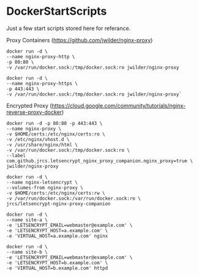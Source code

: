 # DockerStartScripts
Just a few start scripts stored here for referance.

Proxy Containers (https://github.com/jwilder/nginx-proxy)

    docker run -d \
    --name nginx-proxy-http \
    -p 80:80 \
    -v /var/run/docker.sock:/tmp/docker.sock:ro jwilder/nginx-proxy
    
    docker run -d \
    --name nginx-proxy-https \
    -p 443:443 \
    -v /var/run/docker.sock:/tmp/docker.sock:ro jwilder/nginx-proxy`
    
 Encrypted Proxy (https://cloud.google.com/community/tutorials/nginx-reverse-proxy-docker)


    docker run -d -p 80:80 -p 443:443 \
    --name nginx-proxy \
    -v $HOME/certs:/etc/nginx/certs:ro \
    -v /etc/nginx/vhost.d \
    -v /usr/share/nginx/html \
    -v /var/run/docker.sock:/tmp/docker.sock:ro \
    --label com.github.jrcs.letsencrypt_nginx_proxy_companion.nginx_proxy=true \
    jwilder/nginx-proxy
    
    docker run -d \
    --name nginx-letsencrypt \
    --volumes-from nginx-proxy \
    -v $HOME/certs:/etc/nginx/certs:rw \
    -v /var/run/docker.sock:/var/run/docker.sock:ro \
    jrcs/letsencrypt-nginx-proxy-companion
    
    docker run -d \
    --name site-a \
    -e 'LETSENCRYPT_EMAIL=webmaster@example.com' \
    -e 'LETSENCRYPT_HOST=a.example.com' \
    -e 'VIRTUAL_HOST=a.example.com' nginx
    
    docker run -d \
    --name site-b \
    -e 'LETSENCRYPT_EMAIL=webmaster@example.com' \
    -e 'LETSENCRYPT_HOST=b.example.com' \
    -e 'VIRTUAL_HOST=b.example.com' httpd
